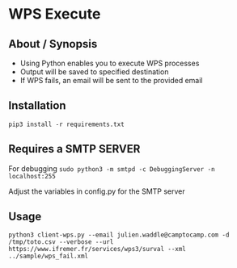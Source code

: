 # WPS Execute

## About / Synopsis

* Using Python enables you to execute WPS processes
* Output will be saved to specified destination
* If WPS fails, an email will be sent to the provided email 


## Installation

```pip3 install -r requirements.txt```

## Requires a SMTP SERVER

For debugging 
```sudo python3 -m smtpd -c DebuggingServer -n localhost:255```

Adjust the variables in config.py for the SMTP server

## Usage

```python3 client-wps.py --email julien.waddle@camptocamp.com -d /tmp/toto.csv --verbose --url https://www.ifremer.fr/services/wps3/surval --xml ../sample/wps_fail.xml``` 
